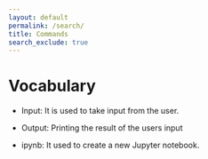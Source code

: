 ```yaml
---
layout: default
permalink: /search/
title: Commands
search_exclude: true
---
```


# Vocabulary

- Input: It is used to take input from the user.

- Output: Printing the result of the users input

- ipynb: It used to create a new Jupyter notebook.